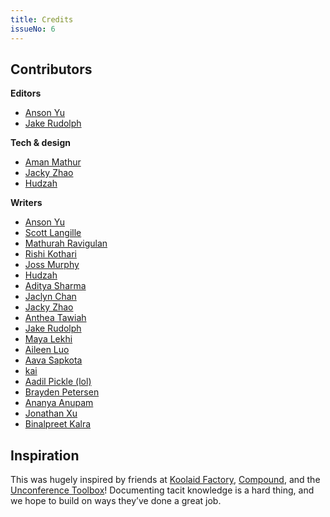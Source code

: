 ```yaml
---
title: Credits
issueNo: 6
---
```


## Contributors

**Editors**

- [Anson Yu](https://ansonyu.me/)
- [Jake Rudolph](https://www.linkedin.com/in/jakerudolph/?originalSubdomain=ca)

**Tech & design**

- [Aman Mathur](https://amanmathur.com/home)
- [Jacky Zhao](https://jzhao.xyz/)
- [Hudzah](https://hudzah.com/)

**Writers**

- [Anson Yu](https://ansonyu.me/)
- [Scott Langille](https://scottlangille.com/)
- [Mathurah Ravigulan](https://www.mathurah.com/)
- [Rishi Kothari](https://www.rishi.cx/)
- [Joss Murphy](https://jocelynemurphy.github.io/)
- [Hudzah](https://hudzah.com/)
- [Aditya Sharma](https://www.asharma.me/)
- [Jaclyn Chan](https://www.jaclynchan.me/)
- [Jacky Zhao](https://jzhao.xyz/)
- [Anthea Tawiah](https://www.antheatawiah.com/#1)
- [Jake Rudolph](https://www.linkedin.com/in/jakerudolph/?originalSubdomain=ca)
- [Maya Lekhi](https://www.mayalekhi.ca/)
- [Aileen Luo](https://aileenis.live/)
- [Aava Sapkota](https://aavasapkota.github.io/)
- [kai](https://itskai.me/)
- [Aadil Pickle (lol)](https://aadilali.com/)
- [Brayden Petersen](https://braydenpetersen.wixsite.com/hello)
- [Ananya Anupam](https://www.linkedin.com/in/ananya-anupam/?originalSubdomain=ca)
- [Jonathan Xu](https://jonathanxu.com/)
- [Binalpreet Kalra](https://www.binalpreetkalra.me/)

## Inspiration

This was hugely inspired by friends at [Koolaid Factory](https://koolaidfactory.com/), [Compound](https://manual.compoundplanning.com/), and the [Unconference Toolbox](https://devonzuegel.com/post/the-unconference-toolbox.html)! Documenting tacit knowledge is a hard thing, and we hope to build on ways they’ve done a great job.
